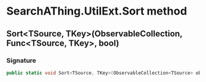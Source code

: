 # SearchAThing.UtilExt.Sort method
## Sort<TSource, TKey>(ObservableCollection<TSource>, Func<TSource, TKey>, bool)
### Signature
```csharp
public static void Sort<TSource, TKey>(ObservableCollection<TSource> obc, Func<TSource, TKey> keySelector, bool descending = False)
```
